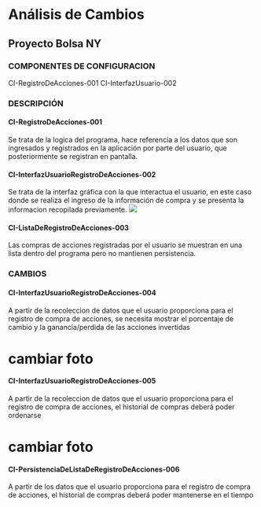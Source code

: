 # Análisis de Cambios

## Proyecto Bolsa NY

### COMPONENTES DE CONFIGURACION 

CI-RegistroDeAcciones-001
CI-InterfazUsuario-002

### DESCRIPCIÓN

#### CI-RegistroDeAcciones-001
Se trata de la logica del programa, hace referencia a los datos que son ingresados y registrados en la aplicación por parte del usuario, que posteriormente se registran en pantalla.

#### CI-InterfazUsuarioRegistroDeAcciones-002
Se trata de la interfaz gráfica con la que interactua el usuario, en este caso donde se realiza el ingreso de la información de compra y se presenta la informacion recopilada previamente. 
![](image-1.png)

#### CI-ListaDeRegistroDeAcciones-003
Las compras de acciones registradas por el usuario se muestran en una lista dentro del programa pero no mantienen persistencia.


### CAMBIOS 

#### CI-InterfazUsuarioRegistroDeAcciones-004

A partir de la recoleccion de datos que el usuario proporciona para el registro de compra de acciones, se necesita mostrar el porcentaje de cambio y la ganancia/perdida de las acciones invertidas
# cambiar foto


#### CI-InterfazUsuarioRegistroDeAcciones-005

A partir de la recoleccion de datos que el usuario proporciona para el registro de compra de acciones, el historial de compras deberá poder ordenarse
# cambiar foto

#### CI-PersistenciaDeListaDeRegistroDeAcciones-006

A partir de los datos que el usuario proporciona para el registro de compra de acciones, el historial de compras deberá poder mantenerse en el tiempo




